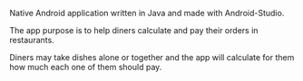 Native Android application written in Java and made with Android-Studio.

The app purpose is to help diners calculate and pay their orders in restaurants.

Diners may take dishes alone or together and the app will calculate for them how much each one of them should pay.